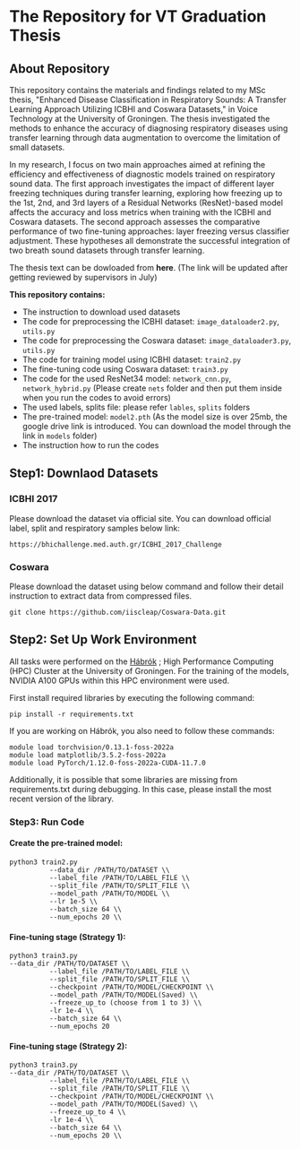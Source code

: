 # The Repository for VT Graduation Thesis

## About Repository
This repository contains the materials and findings related to my MSc thesis, "Enhanced Disease Classification in Respiratory Sounds: A Transfer Learning Approach Utilizing ICBHI and Coswara Datasets," in Voice Technology at the University of Groningen. The thesis investigated the methods to enhance the accuracy of diagnosing respiratory diseases using transfer learning through data augmentation to overcome the limitation of small datasets. 

In my research, I focus on two main approaches aimed at refining the efficiency and effectiveness of diagnostic models trained on respiratory sound data. The first approach investigates the impact of different layer freezing techniques during transfer learning, exploring how freezing up to the 1st, 2nd, and 3rd layers of a Residual Networks (ResNet)-based model affects the accuracy and loss metrics when training with the ICBHI and Coswara datasets. 
The second approach assesses the comparative performance of two fine-tuning approaches: layer freezing versus classifier adjustment. These hypotheses all demonstrate the successful integration of two breath sound datasets through transfer learning.

The thesis text can be dowloaded from **here**. (The link will be updated after getting reviewed by supervisors in July)


**This repository contains:**
- The instruction to download used datasets
- The code for preprocessing the ICBHI dataset: `image_dataloader2.py`, `utils.py`
- The code for preprocessing the Coswara dataset: `image_dataloader3.py`, `utils.py`
- The code for training model using ICBHI dataset: `train2.py`
- The fine-tuning code using Coswara dataset: `train3.py`
- The code for the used ResNet34 model: `network_cnn.py`, `network_hybrid.py` (Please create `nets` folder and then put them inside when you run the codes to avoid errors)
- The used labels, splits file: please refer `lables`, `splits` folders
- The pre-trained model: `model2.pth` (As the model size is over 25mb, the google drive link is introduced. You can download the model through the link in `models` folder)
- The instruction how to run the codes

  

## Step1: Downlaod Datasets
### ICBHI 2017 
Please download the dataset via official site.
You can download official label, split and respiratory samples below link:

```
https://bhichallenge.med.auth.gr/ICBHI_2017_Challenge
```


### Coswara
Please download the dataset using below command and follow their detail instruction to extract data from compressed files.

```
git clone https://github.com/iiscleap/Coswara-Data.git
```

## Step2: Set Up Work Environment 
All tasks were performed on the [Hábrók](https://www.rug.nl/society-business/centre-for-information-technology/research/services/hpc/facilities/habrok-hpc-cluster?lang=en)
; High Performance Computing (HPC) Cluster at the University of Groningen. For the training of the models, NVIDIA A100 GPUs within this HPC environment were used. 

First install required libraries by executing the following command:
```
pip install -r requirements.txt
```

If you are working on Hábrók, you also need to follow these commands:

```
module load torchvision/0.13.1-foss-2022a
module load matplotlib/3.5.2-foss-2022a
module load PyTorch/1.12.0-foss-2022a-CUDA-11.7.0
```

Additionally, it is possible that some libraries are missing from requirements.txt during debugging. In this case, please install the most recent version of the library.


### Step3: Run Code

#### Create the pre-trained model:

```
python3 train2.py
          --data_dir /PATH/TO/DATASET \\
          --label_file /PATH/TO/LABEL_FILE \\
          --split_file /PATH/TO/SPLIT_FILE \\
          --model_path /PATH/TO/MODEL \\
          --lr 1e-5 \\
          --batch_size 64 \\
          --num_epochs 20 \\
```

#### Fine-tuning stage (Strategy 1):
```
python3 train3.py
--data_dir /PATH/TO/DATASET \\
          --label_file /PATH/TO/LABEL_FILE \\
          --split_file /PATH/TO/SPLIT_FILE \\
          --checkpoint /PATH/TO/MODEL/CHECKPOINT \\
          --model_path /PATH/TO/MODEL(Saved) \\
          --freeze_up_to (choose from 1 to 3) \\
          -lr 1e-4 \\
          --batch_size 64 \\
          --num_epochs 20
```

#### Fine-tuning stage (Strategy 2):

```
python3 train3.py
--data_dir /PATH/TO/DATASET \\
          --label_file /PATH/TO/LABEL_FILE \\
          --split_file /PATH/TO/SPLIT_FILE \\
          --checkpoint /PATH/TO/MODEL/CHECKPOINT \\
          --model_path /PATH/TO/MODEL(Saved) \\
          --freeze_up_to 4 \\
          -lr 1e-4 \\
          --batch_size 64 \\
          --num_epochs 20 \\
```

